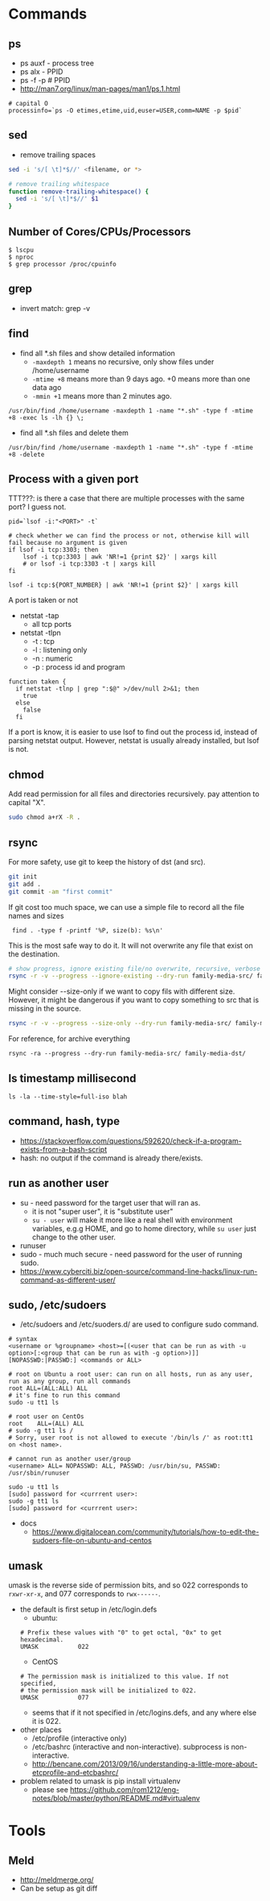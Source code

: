 # Commands
## ps
* ps auxf - process tree
* ps alx - PPID
* ps -f -p <pid> # PPID
* http://man7.org/linux/man-pages/man1/ps.1.html
```
# capital O
processinfo=`ps -O etimes,etime,uid,euser=USER,comm=NAME -p $pid`
```

## sed
* remove trailing spaces
```bash
sed -i 's/[ \t]*$//' <filename, or *>

# remove trailing whitespace
function remove-trailing-whitespace() {
  sed -i 's/[ \t]*$//' $1
}
```

## Number of Cores/CPUs/Processors
```
$ lscpu
$ nproc
$ grep processor /proc/cpuinfo
```

## grep
* invert match: grep -v

## find
* find all *.sh files and show detailed information
  * ```-maxdepth 1``` means no recursive, only show files under /home/username
  * ```-mtime +8``` means more than 9 days ago. +0 means more than one data ago
  * ```-mmin +1``` means more than 2 minutes ago.
```
/usr/bin/find /home/username -maxdepth 1 -name "*.sh" -type f -mtime +8 -exec ls -lh {} \;
```
* find all *.sh files and delete them
```
/usr/bin/find /home/username -maxdepth 1 -name "*.sh" -type f -mtime +8 -delete
```

## Process with a given port
TTT???: is there a case that there are multiple processes with the same port? I guess not.
```
pid=`lsof -i:"<PORT>" -t`
```

```
# check whether we can find the process or not, otherwise kill will fail because no argument is given
if lsof -i tcp:3303; then
    lsof -i tcp:3303 | awk 'NR!=1 {print $2}' | xargs kill
    # or lsof -i tcp:3303 -t | xargs kill
fi

lsof -i tcp:${PORT_NUMBER} | awk 'NR!=1 {print $2}' | xargs kill
```

A port is taken or not
* netstat -tap
  * all tcp ports
* netstat -tlpn
  * -t : tcp
  * -l : listening only
  * -n : numeric
  * -p : process id and program
```
function taken {
  if netstat -tlnp | grep ":$@" >/dev/null 2>&1; then
    true
  else
    false
  fi
```
If a port is know, it is easier to use lsof to find out the process id, instead of parsing netstat output. However, netstat is usually already installed, but lsof is not.

## chmod
Add read permission for all files and directories recursively. pay attention to capital "X".
```bash
sudo chmod a+rX -R .
```

## rsync
For more safety, use git to keep the history of dst (and src).
```bash
git init
git add .
git commit -am "first commit"
```
If git cost too much space, we can use a simple file to record all the file names and sizes
```
 find . -type f -printf '%P, size(b): %s\n'
 ```

This is the most safe way to do it. It will not overwrite any file that exist on the destination.
```bash
# show progress, ignore existing file/no overwrite, recursive, verbose
rsync -r -v --progress --ignore-existing --dry-run family-media-src/ family-media-dst/
```

Might consider --size-only if we want to copy fils with different size. However, it might be dangerous
if you want to copy something to src that is missing in the source.
```bash
rsync -r -v --progress --size-only --dry-run family-media-src/ family-media-dst/
```

For reference, for archive everything 
```
rsync -ra --progress --dry-run family-media-src/ family-media-dst/
```

## ls timestamp millisecond
```
ls -la --time-style=full-iso blah
```

## command, hash, type
* https://stackoverflow.com/questions/592620/check-if-a-program-exists-from-a-bash-script
* hash: no output if the command is already there/exists.

## run as another user
* su - need password for the target user that will ran as.
  * it is not "super user", it is "substitute user"
  * ```su - user``` will make it more like a real shell with environment variables, e.g.g HOME, and go to home directory, while ```su user``` just change to the other user.
* runuser
* sudo - much much secure - need password for the user of running sudo.
* https://www.cyberciti.biz/open-source/command-line-hacks/linux-run-command-as-different-user/

## sudo, /etc/sudoers
* /etc/sudoers and /etc/suoders.d/ are used to configure sudo command.
```
# syntax
<username or %groupname> <host>=[(<user that can be run as with -u option>[:<group that can be run as with -g option>)]] [NOPASSWD:|PASSWD:] <commands or ALL>

# root on Ubuntu a root user: can run on all hosts, run as any user, run as any group, run all commands 
root ALL=(ALL:ALL) ALL
# it's fine to run this command
sudo -u tt1 ls

# root user on CentOs
root    ALL=(ALL) ALL
# sudo -g tt1 ls /
# Sorry, user root is not allowed to execute '/bin/ls /' as root:tt1 on <host name>.

# cannot run as another user/group
<username> ALL= NOPASSWD: ALL, PASSWD: /usr/bin/su, PASSWD: /usr/sbin/runuser

sudo -u tt1 ls
[sudo] password for <currrent user>:
sudo -g tt1 ls
[sudo] password for <currrent user>:
```
 
* docs
  * https://www.digitalocean.com/community/tutorials/how-to-edit-the-sudoers-file-on-ubuntu-and-centos

## umask
umask is the reverse side of permission bits, and so 022 corresponds to ```rxwr-xr-x```, and 077 corresponds to ```rwx------```.
* the default is first setup in /etc/login.defs
  *  ubuntu: 
  ```
  # Prefix these values with "0" to get octal, "0x" to get hexadecimal.
  UMASK           022
  ```
  * CentOS
  ```
  # The permission mask is initialized to this value. If not specified, 
  # the permission mask will be initialized to 022.
  UMASK           077
  ```
  * seems that if it not specified in /etc/logins.defs, and any where else it is 022.
* other places
  * /etc/profile (interactive only)
  * /etc/bashrc (interactive and non-interactive). subprocess is non-interactive.
  * http://bencane.com/2013/09/16/understanding-a-little-more-about-etcprofile-and-etcbashrc/
* problem related to umask is pip install virtualenv
  * please see https://github.com/rom1212/eng-notes/blob/master/python/README.md#virtualenv

# Tools
## Meld
* http://meldmerge.org/
* Can be setup as git diff
